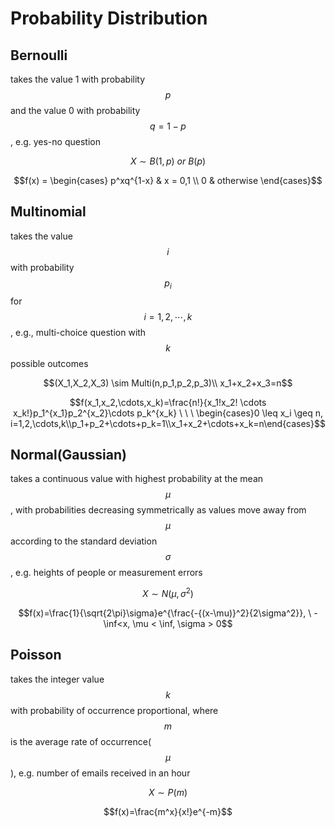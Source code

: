 # Probability Distribution

## Bernoulli 
takes the value 1 with probability $$p$$ and the value 0 with probability $$q=1-p$$, e.g. yes-no question

$$X \sim B(1,p) \ or \ B(p)$$

$$f(x) = \begin{cases} p^xq^{1-x} & x = 0,1 \\ 0 & otherwise \end{cases}$$

## Multinomial
takes the value $$i$$ with probability $$p_i$$ for $$i=1,2,\cdots,k$$, e.g., multi-choice question with $$k$$ possible outcomes

$$(X_1,X_2,X_3) \sim Multi(n,p_1,p_2,p_3)\\ x_1+x_2+x_3=n$$

$$f(x_1,x_2,\cdots,x_k)=\frac{n!}{x_1!x_2! \cdots x_k!}p_1^{x_1}p_2^{x_2}\cdots p_k^{x_k} \ \ \ \begin{cases}0 \leq x_i \geq n, i=1,2,\cdots,k\\p_1+p_2+\cdots+p_k=1\\x_1+x_2+\cdots+x_k=n\end{cases}$$

## Normal(Gaussian)
takes a continuous value with highest probability at the mean $$\mu$$, with probabilities decreasing symmetrically as values move away from $$\mu$$ according to the standard deviation $$\sigma$$, e.g. heights of people or measurement errors

$$X \sim N(\mu,\sigma^2)$$

$$f(x)=\frac{1}{\sqrt{2\pi}\sigma}e^{\frac{-{(x-\mu)}^2}{2\sigma^2}}, \ -\inf<x, \mu < \inf, \sigma > 0$$

## Poisson
takes the integer value $$k$$ with probability of occurrence proportional, where $$m$$ is the average rate of occurrence($$\mu$$), e.g. number of emails received in an hour

$$X \sim P(m)$$

$$f(x)=\frac{m^x}{x!}e^{-m}$$
